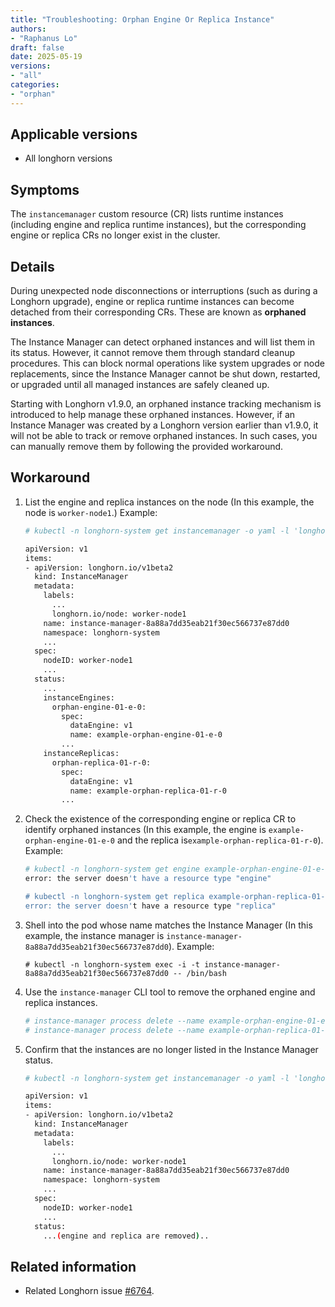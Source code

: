 ```yaml
---
title: "Troubleshooting: Orphan Engine Or Replica Instance"
authors:
- "Raphanus Lo"
draft: false
date: 2025-05-19
versions:
- "all"
categories:
- "orphan"
---
```


## Applicable versions

* All longhorn versions

## Symptoms

The `instancemanager` custom resource (CR) lists runtime instances (including engine and replica runtime instances), but the corresponding engine or replica CRs no longer exist in the cluster.

## Details

During unexpected node disconnections or interruptions (such as during a Longhorn upgrade), engine or replica runtime instances can become detached from their corresponding CRs. These are known as **orphaned instances**.

The Instance Manager can detect orphaned instances and will list them in its status. However, it cannot remove them through standard cleanup procedures. This can block normal operations like system upgrades or node replacements, since the Instance Manager cannot be shut down, restarted, or upgraded until all managed instances are safely cleaned up.

Starting with Longhorn v1.9.0, an orphaned instance tracking mechanism is introduced to help manage these orphaned instances. However, if an Instance Manager was created by a Longhorn version earlier than v1.9.0, it will not be able to track or remove orphaned instances. In such cases, you can manually remove them by following the provided workaround.

## Workaround

1. List the engine and replica instances on the node (In this example, the node is `worker-node1`.)
    Example:
    ```bash
    # kubectl -n longhorn-system get instancemanager -o yaml -l 'longhorn.io/data-engine=v1,longhorn.io/node=worker-node1'

    apiVersion: v1
    items:
    - apiVersion: longhorn.io/v1beta2
      kind: InstanceManager
      metadata:
        labels:
          ...
          longhorn.io/node: worker-node1
        name: instance-manager-8a88a7dd35eab21f30ec566737e87dd0
        namespace: longhorn-system
        ...
      spec:
        nodeID: worker-node1
        ...
      status:
        ...
        instanceEngines:
          orphan-engine-01-e-0:
            spec:
              dataEngine: v1
              name: example-orphan-engine-01-e-0
            ...
        instanceReplicas:
          orphan-replica-01-r-0:
            spec:
              dataEngine: v1
              name: example-orphan-replica-01-r-0
            ...
    ```
1. Check the existence of the corresponding engine or replica CR to identify orphaned instances (In this example, the engine is `example-orphan-engine-01-e-0` and the replica is`example-orphan-replica-01-r-0`).
    Example:
    ```bash
    # kubectl -n longhorn-system get engine example-orphan-engine-01-e-0
    error: the server doesn't have a resource type "engine"

    # kubectl -n longhorn-system get replica example-orphan-replica-01-r-0
    error: the server doesn't have a resource type "replica"
    ```
1. Shell into the pod whose name matches the Instance Manager (In this example, the instance manager is `instance-manager-8a88a7dd35eab21f30ec566737e87dd0`).
    Example:
    ```
    # kubectl -n longhorn-system exec -i -t instance-manager-8a88a7dd35eab21f30ec566737e87dd0 -- /bin/bash
    ```
1. Use the `instance-manager` CLI tool to remove the orphaned engine and replica instances.
    ```bash
    # instance-manager process delete --name example-orphan-engine-01-e-0
    # instance-manager process delete --name example-orphan-replica-01-r-0
    ```
1. Confirm that the instances are no longer listed in the Instance Manager status.
    ```bash
    # kubectl -n longhorn-system get instancemanager -o yaml -l 'longhorn.io/data-engine=v1,longhorn.io/node=worker-node1'

    apiVersion: v1
    items:
    - apiVersion: longhorn.io/v1beta2
      kind: InstanceManager
      metadata:
        labels:
          ...
          longhorn.io/node: worker-node1
        name: instance-manager-8a88a7dd35eab21f30ec566737e87dd0
        namespace: longhorn-system
        ...
      spec:
        nodeID: worker-node1
        ...
      status:
        ...(engine and replica are removed)..
    ```

## Related information

- Related Longhorn issue [#6764](https://github.com/longhorn/longhorn/issues/6764).
